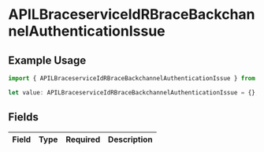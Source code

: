 # APILBraceserviceIdRBraceBackchannelAuthenticationIssue

## Example Usage

```typescript
import { APILBraceserviceIdRBraceBackchannelAuthenticationIssue } from "authlete-typescript-sdk/models";

let value: APILBraceserviceIdRBraceBackchannelAuthenticationIssue = {};
```

## Fields

| Field       | Type        | Required    | Description |
| ----------- | ----------- | ----------- | ----------- |